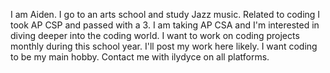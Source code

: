 I am Aiden. I go to an arts school and study Jazz music. Related to coding I took AP CSP and passed with a 3. I am taking AP CSA and I'm interested in diving deeper into the coding world.
I want to work on coding projects monthly during this school year.
I'll post my work here likely. 
I want coding to be my main hobby.
Contact me with ilydyce on all platforms.
<!---
ilyDyce/ilyDyce is a ✨ special ✨ repository because its `README.md` (this file) appears on your GitHub profile.
You can click the Preview link to take a look at your changes.
--->
